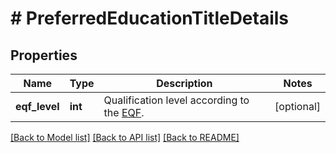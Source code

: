 # # PreferredEducationTitleDetails

## Properties

Name | Type | Description | Notes
------------ | ------------- | ------------- | -------------
**eqf_level** | **int** | Qualification level according to the [EQF](https://en.wikipedia.org/wiki/European_Qualifications_Framework). | [optional]

[[Back to Model list]](../../README.md#models) [[Back to API list]](../../README.md#endpoints) [[Back to README]](../../README.md)
